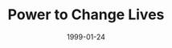 ---
layout: message
category: message
series: "The Power of Money"
title: "Power to Change Lives"
date: 1999-01-24
message_id: 410
---
